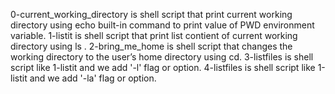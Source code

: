 0-current_working_directory is  shell script that print current working directory using echo built-in command  to print value of PWD environment variable.
1-listit is  shell script that print list contient of current working directory using ls .
2-bring_me_home is  shell script that changes the working directory to the user’s home directory using cd.
3-listfiles is shell script like  1-listit and we add '-l' flag or option.
4-listfiles is shell script like  1-listit and we add '-la' flag or option.
